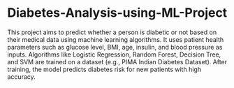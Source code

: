 # Diabetes-Analysis-using-ML-Project
This project aims to predict whether a person is diabetic or not based on their medical data using machine learning algorithms. It uses patient health parameters such as glucose level, BMI, age, insulin, and blood pressure as inputs. Algorithms like Logistic Regression, Random Forest, Decision Tree, and SVM are trained on a dataset (e.g., PIMA Indian Diabetes Dataset). After training, the model predicts diabetes risk for new patients with high accuracy.
